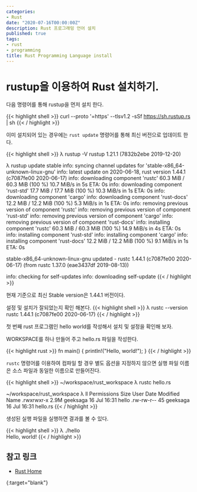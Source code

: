 ```yaml
---
categories:
- Rust
date: "2020-07-16T00:00:00Z"
description: Rust 프로그래밍 언어 설치
published: true
tags:
- rust
- programming
title: Rust Programming Language install
---
```


# rustup을 이용하여 Rust 설치하기. 
다음 명령어를 통해 rustup을 먼저 설치 한다.

{{< highlight shell >}}
curl --proto '=https' --tlsv1.2 -sSf https://sh.rustup.rs | sh
{{< / highlight >}}

이미 설치되어 있는 경우에는 `rust update` 명령어를 통해 최신 버전으로 업데이트 한다.

{{< highlight shell >}}
λ rustup -V
rustup 1.21.1 (7832b2ebe 2019-12-20)

λ rustup update stable
info: syncing channel updates for 'stable-x86_64-unknown-linux-gnu'
info: latest update on 2020-06-18, rust version 1.44.1 (c7087fe00 2020-06-17)
info: downloading component 'rustc'
 60.3 MiB /  60.3 MiB (100 %)  10.7 MiB/s in  5s ETA:  0s
info: downloading component 'rust-std'
 17.7 MiB /  17.7 MiB (100 %)  10.3 MiB/s in  1s ETA:  0s
info: downloading component 'cargo'
info: downloading component 'rust-docs'
 12.2 MiB /  12.2 MiB (100 %)   5.3 MiB/s in  1s ETA:  0s
info: removing previous version of component 'rustc'
info: removing previous version of component 'rust-std'
info: removing previous version of component 'cargo'
info: removing previous version of component 'rust-docs'
info: installing component 'rustc'
 60.3 MiB /  60.3 MiB (100 %)  14.9 MiB/s in  4s ETA:  0s
info: installing component 'rust-std'
info: installing component 'cargo'
info: installing component 'rust-docs'
 12.2 MiB /  12.2 MiB (100 %)   9.1 MiB/s in  1s ETA:  0s

  stable-x86_64-unknown-linux-gnu updated - rustc 1.44.1 (c7087fe00 2020-06-17) (from rustc 1.37.0 (eae3437df 2019-08-13))

info: checking for self-updates
info: downloading self-update
{{< / highlight >}}


현재 기준으로 최신 Stable version은 1.44.1 버전이다. 


설정 및 설치가 잘되었는지 확인 해본다.
{{< highlight shell >}}
λ rustc --version
rustc 1.44.1 (c7087fe00 2020-06-17)
{{< / highlight >}}


첫 번째 rust 프로그램인 hello world를 작성해서 설치 및 설정을 확인해 보자.

WORKSPACE를 하나 만들어 주고 hello.rs 파일을 작성한다.

{{< highlight rust >}}
fn main() {
    println!("Hello, world!");
}
{{< / highlight >}}

`rustc` 명령어를 이용하여 컴파일 할 경우 별도 옵션을 지정하지 않으면 실행 파일 이름은 소스 파일과 동일한 이름으로 만들어진다.

{{< highlight shell >}}
~/workspace/rust_workspace
λ rustc hello.rs 

~/workspace/rust_workspace
λ ll
Permissions Size User   Date Modified Name
.rwxrwxr-x  2.9M geeksaga 16 Jul 16:31  hello
.rw-rw-r--    45 geeksaga 16 Jul 16:31  hello.rs
{{< / highlight >}}

생성된 실행 파일을 실행하면 결과를 볼 수 있다.

{{< highlight shell >}}
λ ./hello    
Hello, world!
{{< / highlight >}}

## 참고 링크

* [Rust Home][1]

[1]: https://www.rust-lang.org/ "Rust Home"
{:target="blank"}
